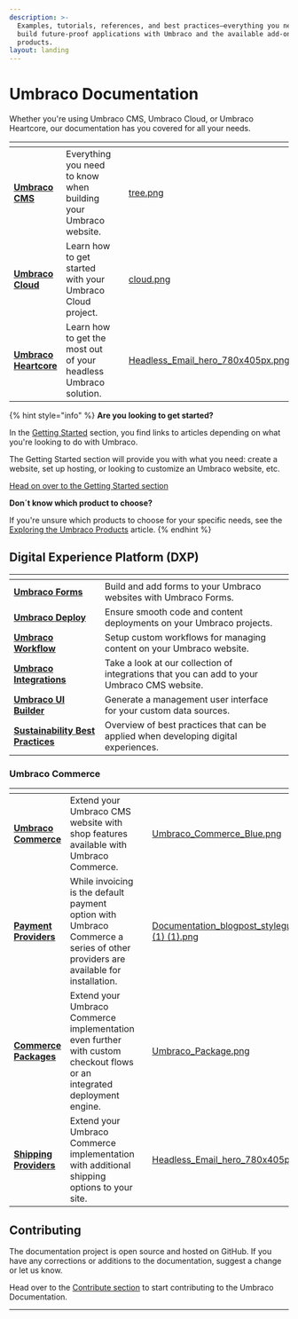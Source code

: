 ```yaml
---
description: >-
  Examples, tutorials, references, and best practices—everything you need to
  build future-proof applications with Umbraco and the available add-on
  products.
layout: landing
---
```


# Umbraco Documentation

Whether you're using Umbraco CMS, Umbraco Cloud, or Umbraco Heartcore, our documentation has you covered for all your needs.

<table data-view="cards"><thead><tr><th></th><th></th><th></th><th data-hidden data-card-cover data-type="files"></th><th data-hidden data-card-target data-type="content-ref"></th></tr></thead><tbody><tr><td><a href="https://app.gitbook.com/o/vHdmkfI8smZW50A5yIZD/s/G1Byxw7XfiZAj8zDMCTD/"><strong>Umbraco CMS</strong></a></td><td>Everything you need to know when building your Umbraco website.</td><td></td><td><a href="getting-started/images/tree.png">tree.png</a></td><td></td></tr><tr><td><a href="https://app.gitbook.com/o/vHdmkfI8smZW50A5yIZD/s/PzKn70Piyd2fd5UkYZGf/"><strong>Umbraco Cloud</strong></a></td><td>Learn how to get started with your Umbraco Cloud project.</td><td></td><td><a href="getting-started/images/cloud.png">cloud.png</a></td><td></td></tr><tr><td><a href="https://app.gitbook.com/o/vHdmkfI8smZW50A5yIZD/s/ad8WDpzCbd6plrNqe51p/"><strong>Umbraco Heartcore</strong></a></td><td>Learn how to get the most out of your headless Umbraco solution.</td><td></td><td><a href="getting-started/developing-websites-with-umbraco/images/Headless_Email_hero_780x405px.png">Headless_Email_hero_780x405px.png</a></td><td></td></tr></tbody></table>

{% hint style="info" %}
**Are you looking to get started?**

In the [Getting Started](getting-started/managing-an-umbraco-project.md) section, you find links to articles depending on what you're looking to do with Umbraco.

The Getting Started section will provide you with what you need: create a website, set up hosting, or looking to customize an Umbraco website, etc.

[Head on over to the Getting Started section](getting-started/managing-an-umbraco-project.md)



**Don´t know which product to choose?**

If you're unsure which products to choose for your specific needs, see the [Exploring the Umbraco Products](getting-started/exploring-the-umbraco-products.md) article.
{% endhint %}

## Digital Experience Platform (DXP)

<table data-card-size="large" data-view="cards"><thead><tr><th></th><th></th><th data-hidden data-card-target data-type="content-ref"></th></tr></thead><tbody><tr><td><a href="https://app.gitbook.com/o/vHdmkfI8smZW50A5yIZD/s/Hbkj8mAE5C7ODrOVDnjJ/"><strong>Umbraco Forms</strong></a></td><td>Build and add forms to your Umbraco websites with Umbraco Forms.</td><td></td></tr><tr><td><a href="https://app.gitbook.com/o/vHdmkfI8smZW50A5yIZD/s/ocBOJNJhN0VMDHmZWV68/"><strong>Umbraco Deploy</strong></a></td><td>Ensure smooth code and content deployments on your Umbraco projects.</td><td></td></tr><tr><td><a href="https://app.gitbook.com/o/vHdmkfI8smZW50A5yIZD/s/48t6NiNi8O0rnxK4WXz0/"><strong>Umbraco Workflow</strong></a></td><td>Setup custom workflows for managing content on your Umbraco website.</td><td></td></tr><tr><td><a href="https://app.gitbook.com/o/vHdmkfI8smZW50A5yIZD/s/eCauR3aomRsx2gdckuDO/"><strong>Umbraco Integrations</strong></a></td><td>Take a look at our collection of integrations that you can add to your Umbraco CMS website.</td><td></td></tr><tr><td><a href="https://app.gitbook.com/o/vHdmkfI8smZW50A5yIZD/s/goLTJtSK3i4BWuhwRolv/"><strong>Umbraco UI Builder</strong></a></td><td>Generate a management user interface for your custom data sources.</td><td></td></tr><tr><td><a href="https://app.gitbook.com/o/vHdmkfI8smZW50A5yIZD/s/ZOU4fHcVxqYnC8V1dry6/"><strong>Sustainability Best Practices</strong></a></td><td>Overview of best practices that can be applied when developing digital experiences.</td><td></td></tr></tbody></table>

### Umbraco Commerce

<table data-view="cards"><thead><tr><th></th><th></th><th data-hidden data-card-target data-type="content-ref"></th><th data-hidden data-card-cover data-type="files"></th></tr></thead><tbody><tr><td><a href="https://app.gitbook.com/o/vHdmkfI8smZW50A5yIZD/s/q6G5b4jRLUt4SfBhGh4X/"><strong>Umbraco Commerce</strong></a></td><td>Extend your Umbraco CMS website with shop features available with Umbraco Commerce.</td><td></td><td><a href=".gitbook/assets/Umbraco_Commerce_Blue.png">Umbraco_Commerce_Blue.png</a></td></tr><tr><td><a href="https://app.gitbook.com/o/vHdmkfI8smZW50A5yIZD/s/O8zV7PYqNxSkuGGGYa3P/"><strong>Payment Providers</strong></a></td><td>While invoicing is the default payment option with Umbraco Commerce a series of other providers are available for installation.</td><td></td><td><a href="../10/umbraco-workflow/.gitbook/assets/Documentation_blogpost_styleguide_b (1) (1).png">Documentation_blogpost_styleguide_b (1) (1).png</a></td></tr><tr><td><a href="https://app.gitbook.com/o/vHdmkfI8smZW50A5yIZD/s/4kB9Trqs7XbQsP80vWVA/"><strong>Commerce Packages</strong></a></td><td>Extend your Umbraco Commerce implementation even further with custom checkout flows or an integrated deployment engine.</td><td></td><td><a href=".gitbook/assets/Umbraco_Package.png">Umbraco_Package.png</a></td></tr><tr><td><a href="https://docs.umbraco.com/umbraco-commerce-shipping-providers"><strong>Shipping Providers</strong></a></td><td>Extend your Umbraco Commerce implementation with additional shipping options to your site.</td><td></td><td><a href="getting-started/developing-websites-with-umbraco/images/Headless_Email_hero_780x405px.png">Headless_Email_hero_780x405px.png</a></td></tr></tbody></table>

## Contributing

The documentation project is open source and hosted on GitHub. If you have any corrections or additions to the documentation, suggest a change or let us know.

Head over to the [Contribute section](contribute/getting-started.md) to start contributing to the Umbraco Documentation.

***
